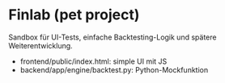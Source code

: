 # Finlab (pet project)

Sandbox für UI-Tests, einfache Backtesting-Logik und spätere Weiterentwicklung.

- frontend/public/index.html: simple UI mit JS
- backend/app/engine/backtest.py: Python-Mockfunktion
